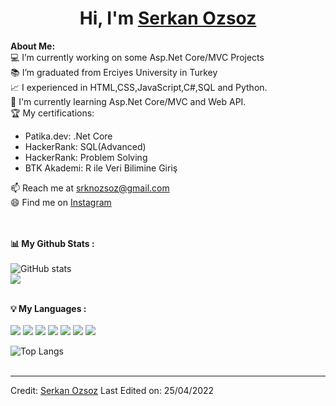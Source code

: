 ﻿# <h1 align="center">Hi, I'm <a href="https://github.com/serkanozsoz">Serkan Ozsoz</a></h1>
    

<div>
<strong>About Me:</strong><br>
💻 I’m currently working on some Asp.Net Core/MVC Projects<br>
📚 I’m graduated from Erciyes University in Turkey<br>
📈 I experienced in HTML,CSS,JavaScript,C#,SQL and Python.<br>
📖 I'm currently learning Asp.Net Core/MVC and Web API.<br>
🏆 My certifications: 
<ul>
  <li>Patika.dev: .Net Core</li>
  <li>HackerRank: SQL(Advanced)</li>
  <li>HackerRank: Problem Solving</li>
  <li>BTK Akademi: R ile Veri Bilimine Giriş</li>
</ul>
📫 Reach me at <a href="mailto:srknozsoz@gmail.com">srknozsoz@gmail.com</a><br>
😄 Find me on <a href="https://www.instagram.com/serkanozsozz/">Instagram</a><br><br><br>

<strong>📊 My Github Stats :</strong><br><br>
![GitHub stats](https://github-readme-stats.vercel.app/api?username=serkanozsoz&show_icons=true&count_private=true&include_all_commits=true&theme=radical)<br>
<img align="center" src="https://github-readme-streak-stats.herokuapp.com/?user=serkanozsoz&theme=radical&hide_border=true"/><br><br>
 	
<strong>💡 My Languages :</strong><br><br>
<img src="https://img.shields.io/badge/HTML-239120?style=for-the-badge&logo=html5&logoColor=white"/>
<img src="https://img.shields.io/badge/CSS-239120?&style=for-the-badge&logo=css3&logoColor=white"/> 
<img src="https://img.shields.io/badge/Bootstrap-563D7C?style=for-the-badge&logo=bootstrap&logoColor=white"/>
<img src="https://img.shields.io/badge/JavaScript-323330?style=for-the-badge&logo=javascript&logoColor=F7DF1E"/>
<img src="https://img.shields.io/badge/c%23-%23239120.svg?style=for-the-badge&logo=c-sharp&logoColor=white"/>
<img src="https://img.shields.io/badge/Python-3776AB?style=for-the-badge&logo=python&logoColor=white"/>
<img src="https://img.shields.io/badge/r-%23276DC3.svg?style=for-the-badge&logo=r&logoColor=white"/>


![Top Langs](https://github-readme-stats.vercel.app/api/top-langs/?username=serkanozsoz&langs_count_private=true&theme=radical&card_width=445)<br><br>


------
Credit: [Serkan Ozsoz](https://github.com/serkanozsoz)
Last Edited on: 25/04/2022
